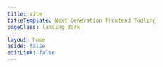 ```yaml
---
title: Vite
titleTemplate: Next Generation Frontend Tooling
pageClass: landing dark

layout: home
aside: false
editLink: false
---
```


<script setup>
import Hero from './.vitepress/theme/components/landing/Hero.vue'
import HomeSponsors from './.vitepress/theme/components/HomeSponsors.vue'
import FeatureSection from './.vitepress/theme/components/landing/feature-section/FeatureSection.vue'
import FrameworksSection from './.vitepress/theme/components/landing/frameworks-section/FrameworksSection.vue'
import CommunitySection from './.vitepress/theme/components/landing/community-section/CommunitySection.vue'
</script>

<div class="VPHome">
  <Hero/>
  <FeatureSection title="Redefining developer experience" description="Experience the future of web bundling" type="blue" />
  <FeatureSection title="A shared foundation to build upon" type="pink" style="margin-top: 160px" />
  <FrameworksSection />
  <CommunitySection />
  <HomeSponsors/>
</div>

<style>
/* TODO: Only apply this to the landing */
  :root{
    --vp-c-bg: #101010;
  }
</style>
